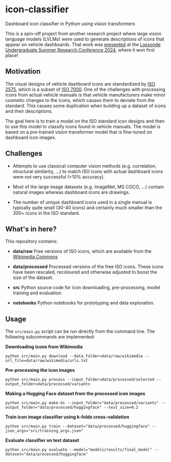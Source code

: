 # icon-classifier
Dashboard icon classifier in Python using vision transformers

This is a spin-off project from another research project where large vision language models (LVLMs) were used to generate descriptions of icons that appear on vehicle dashboards. That work was [presented](docs/LUSRC2024_poster.pdf) at the [Lassonde Undergraduate Summer Research Conference 2024](https://lassonde.yorku.ca/research/lassonde-undergraduate-research-conference-2024-2), where it won first place!

## Motivation

The visual designs of vehicle dashboard icons are standardized by [ISO 2575](https://www.iso.org/obp/ui/#iso:std:iso:2575:ed-9:v1:en), which is a subset of [ISO 7000](https://www.iso.org/obp/ui/#iso:pub:PUB400001:en). One of the challenges with processing icons from actual vehicle manuals is that vehicle manufacturers make minor cosmetic changes to the icons, which causes them to deviate from the standard. This causes some duplication when building up a dataset of icons and their descriptions.

The goal here is to train a model on the ISO standard icon designs and then to use this model to classify icons found in vehicle manuals. The model is based on a pre-trained vision transformer model that is fine-tuned on dashboard icon images.

## Challenges

- Attempts to use classical computer vision methods (e.g. correlation, structural similarity, ...) to match ISO icons with actual dashboard icons were not very successful (<10% accuracy).

- Most of the large image datasets (e.g. ImageNet, MS COCO, ...) contain natural images whereas dashboard icons are drawings.

- The number of unique dashboard icons used in a single manual is typically quite small (30-40 icons) and certainly much smaller than the 300+ icons in the ISO standard.

## What's in here?

This repository contains:

- **data/raw** Free versions of ISO icons, which are available from the [Wikimedia Commons](https://commons.wikimedia.org/wiki/Category:Dashboard_SVG_icons)

- **data/processed** Processed versions of the free ISO icons. These icons have been rescaled, recoloured and otherwise adjusted to boost the size of the dataset.

- **src** Python source code for icon downloading, pre-processing, model training and evaluation.

- **notebooks** Python notebooks for prototyping and data exploration.

## Usage

The `src/main.py` script can be run directly from the command line. The following subcommands are implemented:

**Downloading icons from Wikimedia**
```
python src/main.py download --data_folder=data/raw/wikimedia --url_file=data/raw/wikimedia/urls.txt
```

**Pre-processing the icon images**
```
python src/main.py process --input_folder=data/processed/selected --output_folder=data/processed/variants
```

**Making a Hugging Face dataset from the processed icon images**
```
python src/main.py make-ds --input_folder="data/processed/variants" --output_folder="data/processed/huggingface" --test_size=0.2
```

**Train icon image classifier using k-folds cross-validation**
```
python src/main.py train --dataset="data/processed/huggingface" --json_args="src/training_args.json"
```

**Evaluate classifier on test dataset**
```
python src/main.py evaluate --model="models/results/final_model" --dataset="data/processed/huggingface"
```
